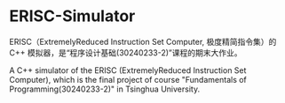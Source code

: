 # ERISC-Simulator

ERISC（ExtremelyReduced Instruction Set Computer, 极度精简指令集）的 C++ 模拟器，是“程序设计基础(30240233-2)”课程的期末大作业。

A C++ simulator of the ERISC (ExtremelyReduced Instruction Set Computer), which is the final project of course "Fundamentals of Programming(30240233-2)" in Tsinghua University.
